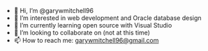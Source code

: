 - 👋 Hi, I’m @garywmitchell96
- 👀 I’m interested in web development and Oracle database design
- 🌱 I’m currently learning open source with Visual Studio
- 💞️ I’m looking to collaborate on (not at this time)
- 📫 How to reach me: garywmitchell96@gmail.com

<!---
garywmitchell96/garywmitchell96 is a ✨ special ✨ repository because its `README.md` (this file) appears on your GitHub profile.
You can click the Preview link to take a look at your changes.
--->
